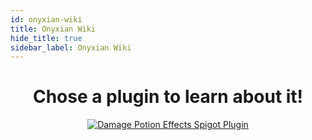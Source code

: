 ```yaml
---
id: onyxian-wiki
title: Onyxian Wiki
hide_title: true
sidebar_label: Onyxian Wiki
---
```


# <center>Chose a plugin to learn about it!</center>

<div class="text--center">
<center><a href='./DamagePotionEffects/damage-potion-effects'>
<img src="https://dl.dropbox.com/s/yuu42ooixgfudt2/DamagePotionEffects.png?" alt="Damage Potion Effects Spigot Plugin"/>
</a></center>
</div>

<!-- https://docusaurus.io/docs/api/plugins/@docusaurus/plugin-content-docs#markdown-frontmatter -->
<!-- https://www.spigotmc.org/resources/send-console-message.88466/ -->
